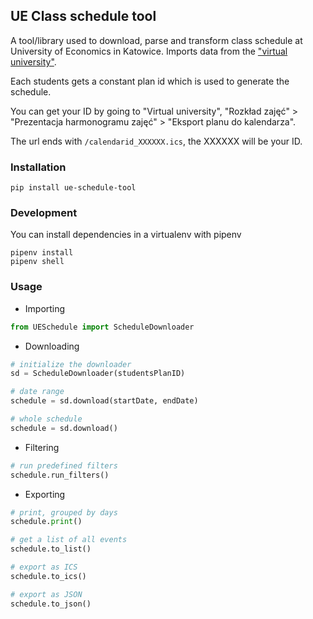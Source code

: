 ## UE Class schedule tool

A tool/library used to download, parse and transform class schedule at University of Economics in Katowice.  Imports data from the ["virtual university"](https://e-uczelnia.ue.katowice.pl/).

Each students gets a constant plan id which is used to generate the schedule.  

You can get your ID by going to "Virtual university", "Rozkład zajęć" > "Prezentacja harmonogramu zajęć" > "Eksport planu do kalendarza".

The url ends with `/calendarid_XXXXXX.ics`, the XXXXXX will be your ID.

### Installation
```
pip install ue-schedule-tool
```

### Development
You can install dependencies in a virtualenv with pipenv
```
pipenv install
pipenv shell
```

### Usage
- Importing
```python
from UESchedule import ScheduleDownloader
```

- Downloading
```python
# initialize the downloader
sd = ScheduleDownloader(studentsPlanID)

# date range
schedule = sd.download(startDate, endDate)

# whole schedule
schedule = sd.download()
```

- Filtering
```python
# run predefined filters
schedule.run_filters()
```


- Exporting
```python
# print, grouped by days
schedule.print()

# get a list of all events
schedule.to_list()

# export as ICS
schedule.to_ics()

# export as JSON
schedule.to_json()
```